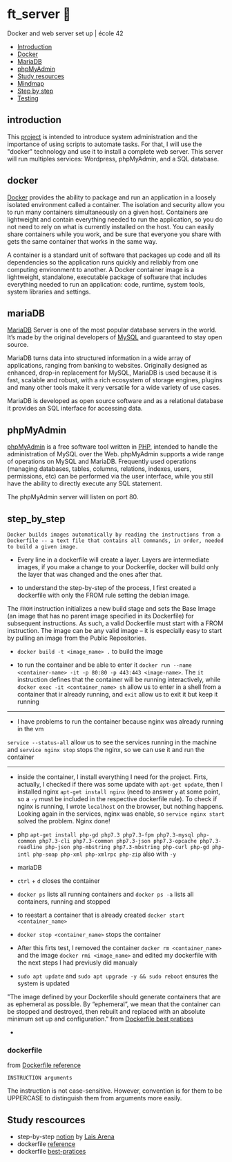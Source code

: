 # ft_server :whale:
Docker and web server set up | école 42

* [Introduction](#introduction)
* [Docker](#docker)
* [MariaDB](#mariaDB)
* [phpMyAdmin](#phpMyAdmin)
* [Study resources](#study)
* [Mindmap](#mindmap) 
* [Step by step](#step_by_step)
* [Testing](#tests) 

## introduction

This [project](en.subject.pdf) is intended to introduce system administration and the importance of using scripts to automate tasks. For that, I will use
the "docker" technology and use it to install a complete web server. This server will run multiples services: Wordpress, phpMyAdmin, and a SQL database.

## docker

[Docker](https://docs.docker.com/get-started/overview/) provides the ability to package and run an application in a loosely isolated environment called a container. The isolation and security allow you to run many containers simultaneously on a given host. Containers are lightweight and contain everything needed to run the application, so you do not need to rely on what is currently installed on the host. You can easily share containers while you work, and be sure that everyone you share with gets the same container that works in the same way.

A container is a standard unit of software that packages up code and all its dependencies so the application runs quickly and reliably from one computing environment to another. A Docker container image is a lightweight, standalone, executable package of software that includes everything needed to run an application: code, runtime, system tools, system libraries and settings.

## mariaDB

[MariaDB](https://mariadb.org/) Server is one of the most popular database servers in the world. It’s made by the original developers of [MySQL](https://www.mysql.com/) and guaranteed to stay open source.

MariaDB turns data into structured information in a wide array of applications, ranging from banking to websites. Originally designed as enhanced, drop-in replacement for MySQL, MariaDB is used because it is fast, scalable and robust, with a rich ecosystem of storage engines, plugins and many other tools make it very versatile for a wide variety of use cases.

MariaDB is developed as open source software and as a relational database it provides an SQL interface for accessing data.

## phpMyAdmin

[phpMyAdmin](https://www.phpmyadmin.net/) is a free software tool written in [PHP](https://www.php.net/), intended to handle the administration of MySQL over the Web. phpMyAdmin supports a wide range of operations on MySQL and MariaDB. Frequently used operations (managing databases, tables, columns, relations, indexes, users, permissions, etc) can be performed via the user interface, while you still have the ability to directly execute any SQL statement.

The phpMyAdmin server will listen on port 80.

## step_by_step
 
`Docker builds images automatically by reading the instructions from a Dockerfile -- a text file that contains all commands, in order, needed to build a given image.`

* Every line in a dockerfile will create a layer. Layers are intermediate images, if you make a change to your Dockerfile, docker will build only the layer that was changed and the ones after that.

* to understand the step-by-step of the process, I first created a dockerfile with only the FROM rule setting the debian image.

The `FROM` instruction initializes a new build stage and sets the Base Image (an image that has no parent image specified in its Dockerfile) for subsequent instructions. As such, a valid Dockerfile must start with a FROM instruction. The image can be any valid image – it is especially easy to start by pulling an image from the Public Repositories.

* `docker build -t <image_name> .` to build the image

* to run the container and be able to enter it `docker run --name <container-name> -it -p 80:80 -p 443:443 <image-name>`. The `it` instruction defines that the container will be running interactively, while `docker exec -it <container_name> sh` allow us to enter in a shell from a container that ir already running, and `exit` allow us to exit it but keep it running 
_____________________
* I have problems to run the container because nginx was already running in the vm

`service --status-all` allow us to see the services running in the machine and `service nginx stop` stops the nginx, so we can use it and run the container
____________________

* inside the container, I install everything I need for the project. Firts, actually, I checked if there was some update with `apt-get update`, then I installed nginx `apt-get install nginx` (need to answer `y` at some point, so a `-y` must be included in the respective dockerfile rule). To check if nginx is running, I wrote `localhost` on the browser, but nothing happens. Looking again in the services, nginx was enable, so `service nginx start` solved the problem. Nginx done!

* php `apt-get install php-gd php7.3 php7.3-fpm php7.3-mysql php-common php7.3-cli php7.3-common php7.3-json php7.3-opcache	php7.3-readline php-json php-mbstring php7.3-mbstring php-curl php-gd php-intl php-soap php-xml php-xmlrpc php-zip` also with `-y`

* mariaDB 

* `ctrl` + `d` closes the container

* `docker ps` lists all running containers and `docker ps -a` lists all containers, running and stopped

* to reestart a container that is already created `docker start <container_name>`

* `docker stop <container_name>` stops the container

* After this firts test, I removed the container `docker rm <container_name>` and the image `docker rmi <image_name>` and edited my dockerfile with the next steps I had previusly did manualy

* `sudo apt update` and `sudo apt upgrade -y && sudo reboot` ensures the system is updated

"The image defined by your Dockerfile should generate containers that are as ephemeral as possible. By “ephemeral”, we mean that the container can be stopped and destroyed, then rebuilt and replaced with an absolute minimum set up and configuration." from [Dockerfile best pratices](https://docs.docker.com/develop/develop-images/dockerfile_best-practices/)

* 


### dockerfile

from [Dockerfile reference](https://docs.docker.com/engine/reference/builder/)

```
INSTRUCTION arguments
```
The instruction is not case-sensitive. However, convention is for them to be UPPERCASE to distinguish them from arguments more easily.

## Study rescources

* step-by-step [notion](https://www.notion.so/Ft_server-860971f658a7449c89796ba9ebd995f4) by [Lais Arena](https://github.com/laisarena)
* dockerfile [reference](https://docs.docker.com/engine/reference/builder/#from)
* dockerfile [best-pratices](https://docs.docker.com/develop/develop-images/dockerfile_best-practices/)
